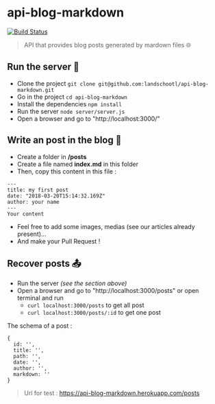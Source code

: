 # api-blog-markdown

[![Build Status](https://travis-ci.org/landschootl/api-blog-markdown.svg?branch=master)](https://travis-ci.org/landschootl/api-blog-markdown)

> API that provides blog posts generated by mardown files 🌐

## Run the server 🔌

* Clone the project `git clone git@github.com:landschootl/api-blog-markdown.git`
* Go in the project `cd api-blog-markdown`
* Install the dependencies `npm install`
* Run the server `node server/server.js`
* Open a browser and go to "http://localhost:3000/"

## Write an post in the blog 📝

* Create a folder in **/posts**
* Create a file named **index.md** in this folder
* Then, copy this content in this file :
```
---
title: my first post
date: "2018-03-20T15:14:32.169Z"
author: your name
---
Your content
```

* Feel free to add some images, medias (see our articles already present)...
* And make your Pull Request !

## Recover posts 📤

* Run the server _(see the section above)_
* Open a browser and go to "http://localhost:3000/posts" or open terminal and run 
    * `curl localhost:3000/posts` to get all post
    * `curl localhost:3000/posts/:id` to get one post

The schema of a post : 
```
{
  id: '',
  title: '',
  path: '',
  date: '',
  author: '',
  markdown: ''
}
```

> Url for test : https://api-blog-markdown.herokuapp.com/posts
